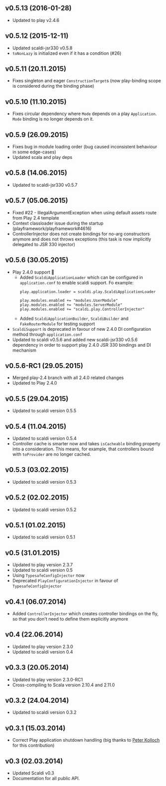 ## v0.5.13 (2016-01-28)

* Updated to play v2.4.6

## v0.5.12 (2015-12-11)

* Updated scaldi-jsr330 v0.5.8
* `toNonLazy` is initialized even if it has a condition (#26)

## v0.5.11 (20.11.2015)

* Fixes singleton and eager `ConstructionTarget`s (now play-binding scope is considered during the binding phase)

## v0.5.10 (11.10.2015)

* Fixes circular dependency where `Mode` depends on a play `Application`. `Mode` binding is no longer depends on it.

## v0.5.9 (26.09.2015)

* Fixes bug in module loading order (bug caused inconsistent behaviour in some edge-cases)
* Updated scala and play deps

## v0.5.8 (14.06.2015)

* Updated to scaldi-jsr330 v0.5.7

## v0.5.7 (05.06.2015)

* Fixed #22 - IllegalArgumentException when using default assets route from Play 2.4 template
* Context classloader issue during the startup (playframework/playframework#4616)
* ControllerInjector does not create bindings for no-arg constructors anymore and does not throws exceptions (this task is now implicitly delegated to JSR 330 injector)

## v0.5.6 (30.05.2015)

* Play 2.4.0 support :star2:
  * Added `ScaldiApplicationLoader` which can be configured in `application.conf` to enable scaldi support. Fo example:
    ```
    play.application.loader = scaldi.play.ScaldiApplicationLoader

    play.modules.enabled += "modules.UserModule"
    play.modules.enabled += "modules.ServerModule"
    play.modules.enabled += "scaldi.play.ControllerInjector"
    ```
  * Added `ScaldiApplicationBuilder`, `ScaldiBuilder` and `FakeRouterModule` for testing support
* `ScaldiSupport` is deprecated in favour of new 2.4.0 DI configuration method through `application.conf`
* Updated to scaldi v0.5.6 and added new scaldi-jsr330 v0.5.6 dependency in order to support play 2.4.0 JSR 330 bindings and DI mechanism

## v0.5.6-RC1 (29.05.2015)

* Merged play-2.4 branch with all 2.4.0 related changes
* Updated to Play 2.4.0

## v0.5.5 (29.04.2015)

* Updated to scaldi version 0.5.5

## v0.5.4 (11.04.2015)

* Updated to scaldi version 0.5.4
* Controller cache is smarter now and takes `isCacheable` binding property into a consideration. This means, for example, that
  controllers bound with `toProvider` are no longer cached.

## v0.5.3 (03.02.2015)

* Updated to scaldi version 0.5.3

## v0.5.2 (02.02.2015)

* Updated to scaldi version 0.5.2

## v0.5.1 (01.02.2015)

* Updated to scaldi version 0.5.1

## v0.5 (31.01.2015)

* Updated to play version 2.3.7
* Updated to scaldi version 0.5
* Using `TypesafeConfigInjector` now
* Deprecated `PlayConfigurationInjector` in favour of `TypesafeConfigInjector`

## v0.4.1 (06.07.2014)

* Added `ControllerInjector` which creates controller bindings on the fly, so that you don't need to define them explicitly anymore

## v0.4 (22.06.2014)

* Updated to play version 2.3.0
* Updated to scaldi version 0.4

## v0.3.3 (20.05.2014)

* Updated to play version 2.3.0-RC1
* Cross-compiling to Scala version 2.10.4 and 2.11.0

## v0.3.2 (24.04.2014)

* Updated to scaldi version 0.3.2

## v0.3.1 (15.03.2014)

* Correct Play application shutdown handling (big thanks to [Peter Kolloch](https://github.com/kolloch) for this contribution)

## v0.3 (02.03.2014)

* Updated Scaldi v0.3
* Documentation for all public API.

